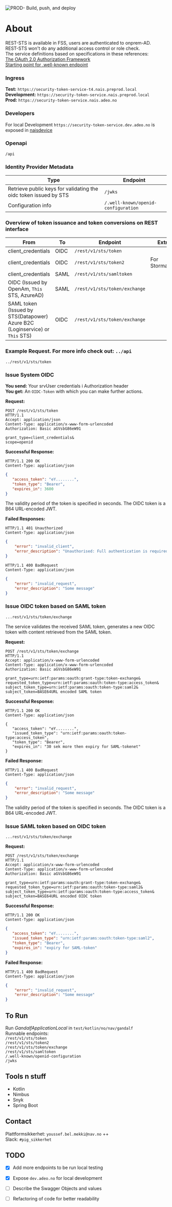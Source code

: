 ![PROD- Build, push, and deploy](https://github.com/navikt/gandalf/workflows/PROD-%20Build,%20push,%20and%20deploy/badge.svg)

# About
REST-STS is available in FSS, users are authenticated to onprem-AD.  
REST-STS won't do any additional access control or role check.  
The service definitions based on specifications in these references:  
[The OAuth 2.0 Authorization Framework](https://tools.ietf.org/html/rfc6749)  
[Starting point for .well-known endpoint](https://openid.net/specs/openid-connect-discovery-1_0.html#ProviderMetadata)  

### Ingress
**Test:** `https://security-token-service-t4.nais.preprod.local`  
**Development:** `https://security-token-service.nais.preprod.local`  
**Prod:** `https://security-token-service.nais.adeo.no`  

### Developers
For local Development `https://security-token-service.dev.adeo.no` is exposed in [naisdevice](https://doc.nais.io/device)

### Openapi
`/api`  

### Identity Provider Metadata
| Type              | Endpoint              |
|-----------------------|-----------------------|
| Retrieve public keys for validating the oidc token issued by STS    | `/jwks`                  |
| Configuration info    | `/.well-known/openid-configuration`                  |

### Overview of token issuance and token conversions on REST interface
| From              | To                  | Endpoint              | Extra                                            |
|-----------------------|-----------------------|-----------------------|--------------------------------------------------|
| client_credentials               | OIDC                | `/rest/v1/sts/token`                  |                             |
| client_credentials        | OIDC                | `/rest/v1/sts/token2`                   | For Stormaskin   |
| client_credentials          | SAML               |  `/rest/v1/sts/samltoken`             | 
| OIDC (Issued by OpenAm, `This` STS, AzureAD)      |  SAML     | `/rest/v1/sts/token/exchange`                   |                          |
| SAML token (Issued by STS(Datapower) Azure B2C (Loginservice) or `This` STS)                   | OIDC     | `/rest/v1/sts/token/exchange`                   |           |

### Example Request. For more info check out: `../api`
`../rest/v1/sts/token`  
### Issue System OIDC
**You send:**  Your srvUser credentials i Authorization header  
**You get:** An `OIDC-Token` with which you can make further actions.  

**Request:**
```http
POST /rest/v1/sts/token 
HTTP/1.1
Accept: application/json
Content-Type: application/x-www-form-urlencoded
Authorization: Basic aGVsbG86eW91

grant_type=client_credentials&
scope=openid
```
**Successful Response:**
```http
HTTP/1.1 200 OK
Content-Type: application/json
```

```json
{
   "access_token": "eY........",
   "token_type": "Bearer",
   "expires_in": 3600
}
```

The validity period of the token is specified in seconds. The OIDC token is a B64 URL-encoded JWT.

**Failed Responses:**
```http
HTTP/1.1 401 Unauthorized
Content-Type: application/json
```

```json
{
    "error": "invalid_client",
    "error_description": "Unauthorised: Full authentication is required to access this resource"
}
```

```http
HTTP/1.1 400 BadRequest
Content-Type: application/json
```

```json
{
    "error": "invalid_request",
    "error_description": "Some message"
}
```

### Issue OIDC token based on SAML token
`...rest/v1/sts/token/exchange`

The service validates the received SAML token, generates a new OIDC token with content retrieved from the SAML token.

**Request:**
```http
POST /rest/v1/sts/token/exchange 
HTTP/1.1
Accept: application/x-www-form-urlencoded
Content-Type: application/x-www-form-urlencoded
Authorization: Basic aGVsbG86eW91

grant_type=urn:ietf:params:oauth:grant-type:token-exchange&
requested_token_type=urn:ietf:params:oauth:token-type:access_token&
subject_token_type=urn:ietf:params:oauth:token-type:saml2&
subject_token=BASE64URL encoded SAML token
```

**Successful Response:**
```http
HTTP/1.1 200 OK
Content-Type: application/json

{
   "access_token": "eY........",
   "issued_token_type": "urn:ietf:params:oauth:token-type:access_token",
   "token_type": "Bearer",
   "expires_in": "30 sek more then expiry for SAML-tokenet"
}
```

**Failed Response:**
```http
HTTP/1.1 400 BadRequest
Content-Type: application/json
```

```json
{
    "error": "invalid_request",
    "error_description": "Some message"
}
```

The validity period of the token is specified in seconds. The OIDC token is a B64 URL-encoded JWT.

### Issue SAML token based on OIDC token
`...rest/v1/sts/token/exchange`

**Request:**
```http
POST /rest/v1/sts/token/exchange 
HTTP/1.1
Accept: application/x-www-form-urlencoded
Content-Type: application/x-www-form-urlencoded
Authorization: Basic aGVsbG86eW91

grant_type=urn:ietf:params:oauth:grant-type:token-exchange&
requested_token_type=urn:ietf:params:oauth:token-type:saml2&
subject_token_type=urn:ietf:params:oauth:token-type:access_token&
subject_token=BASE64URL encoded OIDC token
```

**Successful Response:**
```http
HTTP/1.1 200 OK
Content-Type: application/json
```

```json
{
   "access_token": "eY........",
   "issued_token_type": "urn:ietf:params:oauth:token-type:saml2",
   "token_type": "Bearer",
   "expires_in": "expiry for SAML-token"
}
```

**Failed Response:**
```http
HTTP/1.1 400 BadRequest
Content-Type: application/json
```

```json
{
    "error": "invalid_request",
    "error_description": "Some message"
}
```

## To Run
Run _GandalfApplicationLocal_ in `test/kotlin/no/nav/gandalf`  
Runnable endpoints:  
`/rest/v1/sts/token`  
`/rest/v1/sts/token2`  
`/rest/v1/sts/token/exchange`  
`/rest/v1/sts/samltoken`  
`/.well-known/openid-configuration`  
`/jwks`  

## Tools n stuff
* Kotlin  
* Nimbus  
* Snyk
* Spring Boot

## Contact
Plattformsikkerhet: `youssef.bel.mekki@nav.no` ++  
Slack: `#pig_sikkerhet`

## TODO
- [x] Add more endpoints to be run local testing  
- [x] Expose `dev.adeo.no` for local development  
- [ ] Describe the Swagger Objects and values
- [ ] Refactoring of code for better readability

